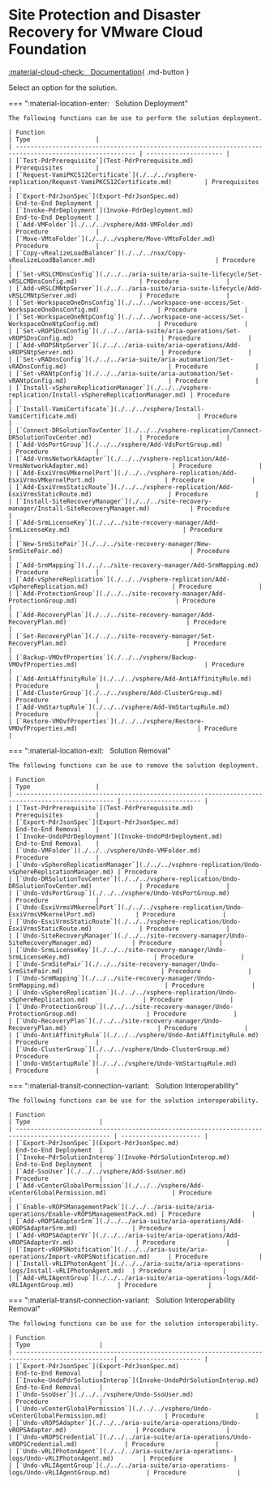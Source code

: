 # Site Protection and Disaster Recovery for VMware Cloud Foundation

[:material-cloud-check: &nbsp; Documentation][solution]{ .md-button }

Select an option for the solution.

=== ":material-location-enter: &nbsp; Solution Deployment"

    The following functions can be use to perform the solution deployment.

    | Function                                                                                                | Type                  |
    | ------------------------------------------------------------------------------------------------------- | --------------------- |
    | [`Test-PdrPrerequisite`](Test-PdrPrerequisite.md)                                                       | Prerequisites         |
    | [`Request-VamiPKCS12Certificate`](./../../vsphere-replication/Request-VamiPKCS12Certificate.md)         | Prerequisites         |
    | [`Export-PdrJsonSpec`](Export-PdrJsonSpec.md)                                                           | End-to-End Deployment |
    | [`Invoke-PdrDeployment`](Invoke-PdrDeployment.md)                                                       | End-to-End Deployment |
    | [`Add-VMFolder`](./../../vsphere/Add-VMFolder.md)                                                       | Procedure             |
    | [`Move-VMtoFolder`](./../../vsphere/Move-VMtoFolder.md)                                                 | Procedure             |
    | [`Copy-vRealizeLoadBalancer`](./../../nsx/Copy-vRealizeLoadBalancer.md)                                 | Procedure             |
    | [`Set-vRSLCMDnsConfig`](./../../aria-suite/aria-suite-lifecycle/Set-vRSLCMDnsConfig.md)                 | Procedure             |
    | [`Add-vRSLCMNtpServer`](./../../aria-suite/aria-suite-lifecycle/Add-vRSLCMNtpServer.md)                 | Procedure             |
    | [`Set-WorkspaceOneDnsConfig`](./../../workspace-one-access/Set-WorkspaceOneDnsConfig.md)                | Procedure             |
    | [`Set-WorkspaceOneNtpConfig`](./../../workspace-one-access/Set-WorkspaceOneNtpConfig.md)                | Procedure             |
    | [`Set-vROPSDnsConfig`](./../../aria-suite/aria-operations/Set-vROPSDnsConfig.md)                        | Procedure             |
    | [`Add-vROPSNtpServer`](./../../aria-suite/aria-operations/Add-vROPSNtpServer.md)                        | Procedure             |
    | [`Set-vRADnsConfig`](./../../aria-suite/aria-automation/Set-vRADnsConfig.md)                            | Procedure             |
    | [`Set-vRANtpConfig`](./../../aria-suite/aria-automation/Set-vRANtpConfig.md)                            | Procedure             |
    | [`Install-vSphereReplicationManager`](./../../vsphere-replication/Install-vSphereReplicationManager.md) | Procedure             |
    | [`Install-VamiCertificate`](./../../vsphere/Install-VamiCertificate.md)                                 | Procedure             |
    | [`Connect-DRSolutionTovCenter`](./../../vsphere-replication/Connect-DRSolutionTovCenter.md)             | Procedure             |
    | [`Add-VdsPortGroup`](./../../vsphere/Add-VdsPortGroup.md)                                               | Procedure             |
    | [`Add-VrmsNetworkAdapter`](./../../vsphere-replication/Add-VrmsNetworkAdapter.md)                       | Procedure             |
    | [`Add-EsxiVrmsVMkernelPort`](./../../vsphere-replication/Add-EsxiVrmsVMkernelPort.md)                   | Procedure             |
    | [`Add-EsxiVrmsStaticRoute`](./../../vsphere-replication/Add-EsxiVrmsStaticRoute.md)                     | Procedure             |
    | [`Install-SiteRecoveryManager`](./../../site-recovery-manager/Install-SiteRecoveryManager.md)           | Procedure             |
    | [`Add-SrmLicenseKey`](./../../site-recovery-manager/Add-SrmLicenseKey.md)                               | Procedure             |
    | [`New-SrmSitePair`](./../../site-recovery-manager/New-SrmSitePair.md)                                   | Procedure             |
    | [`Add-SrmMapping`](./../../site-recovery-manager/Add-SrmMapping.md)                                     | Procedure             |
    | [`Add-vSphereReplication`](./../../vsphere-replication/Add-vSphereReplication.md)                       | Procedure             |
    | [`Add-ProtectionGroup`](./../../site-recovery-manager/Add-ProtectionGroup.md)                           | Procedure             |
    | [`Add-RecoveryPlan`](./../../site-recovery-manager/Add-RecoveryPlan.md)                                 | Procedure             |
    | [`Set-RecoveryPlan`](./../../site-recovery-manager/Set-RecoveryPlan.md)                                 | Procedure             |
    | [`Backup-VMOvfProperties`](./../../vsphere/Backup-VMOvfProperties.md)                                   | Procedure             |
    | [`Add-AntiAffinityRule`](./../../vsphere/Add-AntiAffinityRule.md)                                       | Procedure             |
    | [`Add-ClusterGroup`](./../../vsphere/Add-ClusterGroup.md)                                               | Procedure             |
    | [`Add-VmStartupRule`](./../../vsphere/Add-VmStartupRule.md)                                             | Procedure             |
    | [`Restore-VMOvfProperties`](./../../vsphere/Restore-VMOvfProperties.md)                                 | Procedure             |

=== ":material-location-exit: &nbsp; Solution Removal"

    The following functions can be use to remove the solution deployment.

    | Function                                                                                          | Type                  |
    | ------------------------------------------------------------------------------------------------- | --------------------- |
    | [`Test-PdrPrerequisite`](Test-PdrPrerequisite.md)                                                 | Prerequisites         |
    | [`Export-PdrJsonSpec`](Export-PdrJsonSpec.md)                                                     | End-to-End Removal    |
    | [`Invoke-UndoPdrDeployment`](Invoke-UndoPdrDeployment.md)                                         | End-to-End Removal    |
    | [`Undo-VMFolder`](./../../vsphere/Undo-VMFolder.md)                                               | Procedure             |
    | [`Undo-vSphereReplicationManager`](./../../vsphere-replication/Undo-vSphereReplicationManager.md) | Procedure             |
    | [`Undo-DRSolutionTovCenter`](./../../vsphere-replication/Undo-DRSolutionTovCenter.md)             | Procedure             |
    | [`Undo-VdsPortGroup`](./../../vsphere/Undo-VdsPortGroup.md)                                       | Procedure             |
    | [`Undo-EsxiVrmsVMkernelPort`](./../../vsphere-replication/Undo-EsxiVrmsVMkernelPort.md)           | Procedure             |
    | [`Undo-EsxiVrmsStaticRoute`](./../../vsphere-replication/Undo-EsxiVrmsStaticRoute.md)             | Procedure             |
    | [`Undo-SiteRecoveryManager`](./../../site-recovery-manager/Undo-SiteRecoveryManager.md)           | Procedure             |
    | [`Undo-SrmLicenseKey`](./../../site-recovery-manager/Undo-SrmLicenseKey.md)                       | Procedure             |
    | [`Undo-SrmSitePair`](./../../site-recovery-manager/Undo-SrmSitePair.md)                           | Procedure             |
    | [`Undo-SrmMapping`](./../../site-recovery-manager/Undo-SrmMapping.md)                             | Procedure             |
    | [`Undo-vSphereReplication`](./../../vsphere-replication/Undo-vSphereReplication.md)               | Procedure             |
    | [`Undo-ProtectionGroup`](./../../site-recovery-manager/Undo-ProtectionGroup.md)                   | Procedure             |
    | [`Undo-RecoveryPlan`](./../../site-recovery-manager/Undo-RecoveryPlan.md)                         | Procedure             |
    | [`Undo-AntiAffinityRule`](./../../vsphere/Undo-AntiAffinityRule.md)                               | Procedure             |
    | [`Undo-ClusterGroup`](./../../vsphere/Undo-ClusterGroup.md)                                       | Procedure             |
    | [`Undo-VmStartupRule`](./../../vsphere/Undo-VmStartupRule.md)                                     | Procedure             |

=== ":material-transit-connection-variant: &nbsp; Solution Interoperability"

    The following functions can be use for the solution interoperability.

    | Function                                                                                         | Type                   |
    | ------------------------------------------------------------------------------------------------ | ---------------------- |
    | [`Export-PdrJsonSpec`](Export-PdrJsonSpec.md)                                                    | End-to-End Deployment  |
    | [`Invoke-PdrSolutionInterop`](Invoke-PdrSolutionInterop.md)                                      | End-to-End Deployment  |
    | [`Add-SsoUser`](./../../vsphere/Add-SsoUser.md)                                                  | Procedure              |
    | [`Add-vCenterGlobalPermission`](./../../vsphere/Add-vCenterGlobalPermission.md)                  | Procedure              |
    | [`Enable-vROPSManagementPack`](./../../aria-suite/aria-operations/Enable-vROPSManagementPack.md) | Procedure              |
    | [`Add-vROPSAdapterSrm`](./../../aria-suite/aria-operations/Add-vROPSAdapterSrm.md)               | Procedure              |
    | [`Add-vROPSAdapterVr`](./../../aria-suite/aria-operations/Add-vROPSAdapterVr.md)                 | Procedure              |
    | [`Import-vROPSNotification`](./../../aria-suite/aria-operations/Import-vROPSNotification.md)     | Procedure              |
    | [`Install-vRLIPhotonAgent`](./../../aria-suite/aria-operations-logs/Install-vRLIPhotonAgent.md)  | Procedure              |
    | [`Add-vRLIAgentGroup`](./../../aria-suite/aria-operations-logs/Add-vRLIAgentGroup.md)            | Procedure              |

=== ":material-transit-connection-variant: &nbsp; Solution Interoperability Removal"

    The following functions can be use for the solution interoperability.

    | Function                                                                                         | Type                   |
    | -------------------------------------------------------------------------------------------------| ---------------------- |
    | [`Export-PdrJsonSpec`](Export-PdrJsonSpec.md)                                                    | End-to-End Removal     |
    | [`Invoke-UndoPdrSolutionInterop`](Invoke-UndoPdrSolutionInterop.md)                              | End-to-End Removal     |
    | [`Undo-SsoUser`](./../../vsphere/Undo-SsoUser.md)                                                | Procedure              |
    | [`Undo-vCenterGlobalPermission`](./../../vsphere/Undo-vCenterGlobalPermission.md)                | Procedure              |
    | [`Undo-vROPSAdapter`](./../../aria-suite/aria-operations/Undo-vROPSAdapter.md)                   | Procedure              |
    | [`Undo-vROPSCredential`](./../../aria-suite/aria-operations/Undo-vROPSCredential.md)             | Procedure              |
    | [`Undo-vRLIPhotonAgent`](./../../aria-suite/aria-operations-logs/Undo-vRLIPhotonAgent.md)        | Procedure              |
    | [`Undo-vRLIAgentGroup`](./../../aria-suite/aria-operations-logs/Undo-vRLIAgentGroup.md)          | Procedure              |

[solution]: https://docs.vmware.com/en/VMware-Cloud-Foundation/services/vcf-site-protection-and-disaster-recovery-v1/GUID-CA4DCF12-8BCC-4137-884C-E9DB2A19FAA4.html
